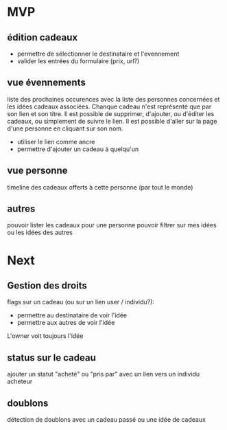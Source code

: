 # MVP

## édition cadeaux
- permettre de sélectionner le destinataire et l'evennement
- valider les entrées du formulaire (prix, url?)

## vue évennements
liste des prochaines occurences avec la liste des personnes concernées et les idées cadeaux associées. Chanque cadeau n'est représenté que par son lien et son titre. Il est possible de supprimer, d'ajouter, ou d'éditer les cadeaux, ou simplement de suivre le lien. Il est possible d'aller sur la page d'une personne en cliquant sur son nom.

- utiliser le lien comme ancre
- permettre d'ajouter un cadeau à quelqu'un

## vue personne
timeline des cadeaux offerts à cette personne (par tout le monde)

## autres
pouvoir lister les cadeaux pour une personne
pouvoir filtrer sur mes idées ou les idées des autres

# Next

## Gestion des droits
flags sur un cadeau (ou sur un lien user / individu?):
- permettre au destinataire de voir l'idée
- permettre aux autres de voir l'idée

L'owner voit toujours l'idée

## status sur le cadeau
ajouter un statut "acheté" ou "pris par" avec un lien vers un individu acheteur

## doublons
détection de doublons avec un cadeau passé ou une idée de cadeaux
